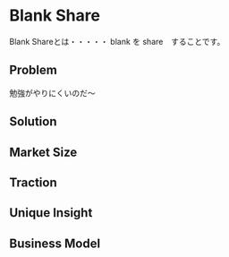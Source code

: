 Blank Share
====

Blank Shareとは・・・・・
blank を share　することです。
## Problem
勉強がやりにくいのだ～

## Solution


## Market Size


## Traction


## Unique Insight


## Business Model
